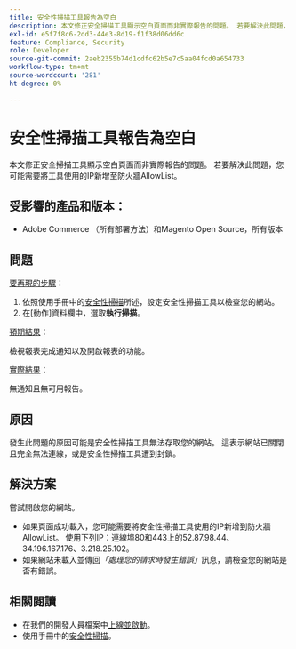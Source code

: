 ```yaml
---
title: 安全性掃描工具報告為空白
description: 本文修正安全掃描工具顯示空白頁面而非實際報告的問題。 若要解決此問題，您可能需要將工具使用的IP新增至防火牆AllowList。
exl-id: e5f7f8c6-2dd3-44e3-8d19-f1f38d06dd6c
feature: Compliance, Security
role: Developer
source-git-commit: 2aeb2355b74d1cdfc62b5e7c5aa04fcd0a654733
workflow-type: tm+mt
source-wordcount: '281'
ht-degree: 0%

---
```


# 安全性掃描工具報告為空白

本文修正安全掃描工具顯示空白頁面而非實際報告的問題。 若要解決此問題，您可能需要將工具使用的IP新增至防火牆AllowList。

## 受影響的產品和版本：

* Adobe Commerce （所有部署方法）和Magento Open Source，所有版本

## 問題

<u>要再現的步驟</u>：

1. 依照使用手冊中的[安全性掃描](https://experienceleague.adobe.com/zh-hant/docs/commerce-admin/systems/security/security-scan)所述，設定安全性掃描工具以檢查您的網站。
1. 在[動作]資料欄中，選取&#x200B;**執行掃描**。

<u>預期結果</u>：

檢視報表完成通知以及開啟報表的功能。

<u>實際結果</u>：

無通知且無可用報告。

## 原因

發生此問題的原因可能是安全性掃描工具無法存取您的網站。 這表示網站已關閉且完全無法連線，或是安全性掃描工具遭到封鎖。

## 解決方案

嘗試開啟您的網站。

* 如果頁面成功載入，您可能需要將安全性掃描工具使用的IP新增到防火牆AllowList。 使用下列IP：連線埠80和443上的52.87.98.44、34.196.167.176、3.218.25.102。
* 如果網站未載入並傳回&#x200B;*「處理您的請求時發生錯誤」*&#x200B;訊息，請檢查您的網站是否有錯誤。

## 相關閱讀

* 在我們的開發人員檔案中[上線並啟動](https://experienceleague.adobe.com/zh-hant/docs/commerce-cloud-service/user-guide/launch/overview)。
* 使用手冊中的[安全性掃描](https://experienceleague.adobe.com/zh-hant/docs/commerce-admin/systems/security/security-scan)。
